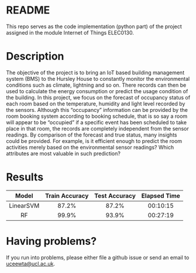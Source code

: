 # README

This repo serves as the code implementation (python part) of the project assigned in the module Internet of Things ELEC0130.

# Description

The objective of the project is to bring an IoT based building management system (BMS) to the Hursley House to constantly monitor the environmental conditions such as climate, lightning and so on. There records can then be used to calculate the energy consumption or predict the usage condition of the building. In this project, we focus on the forecast of occupancy status of each room based on the temperature, humidity and light level recorded by the sensors. Although this “occupancy” information can be provided by the room booking system according to booking schedule, that is so say a room will appear to be “occupied” if a specific event has been scheduled to take place in that room, the records are completely independent from the sensor readings. By comparison of the forecast and true status, many insights could be provided. For example, is it efficient enough to predict the room activities merely based on the environmental sensor readings? Which attributes are most valuable in such prediction?

# Results

|   Model   | Train Accuracy | Test Accuracy | Elapsed Time |
| :-------: | :------------: | :-----------: | :----------: |
| LinearSVM |     87.2%      |     87.2%     |   00:10:15   |
|    RF     |     99.9%      |     93.9%     |   00:27:19   |

# Having problems?

If you run into problems, please either file a github issue or send an email to uceewta@ucl.ac.uk.
